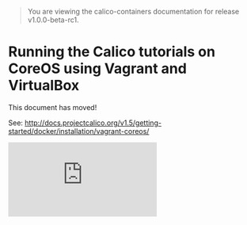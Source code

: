 > You are viewing the calico-containers documentation for release v1.0.0-beta-rc1.

# Running the Calico tutorials on CoreOS using Vagrant and VirtualBox

This document has moved!

See: http://docs.projectcalico.org/v1.5/getting-started/docker/installation/vagrant-coreos/

[![Analytics](https://calico-ga-beacon.appspot.com/UA-52125893-3/calico-containers/docs/calico-with-docker/VagrantCoreOS.md?pixel)](https://github.com/igrigorik/ga-beacon)
